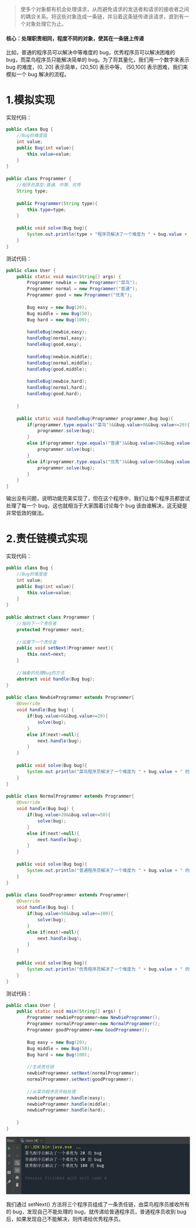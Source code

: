 > 使多个对象都有机会处理请求，从而避免请求的发送者和请求的接收者之间的耦合关系。将这些对象连成一条链，并沿着这条链传递该请求，直到有一个对象处理它为止。

#### 核心：处理职责相同，程度不同的对象，使其在一条链上传递

比如，普通的程序员可以解决中等难度的 bug，优秀程序员可以解决困难的 bug，而菜鸟程序员只能解决简单的 bug。为了将其量化，我们用一个数字来表示 bug 的难度，(0, 20] 表示简单，(20,50] 表示中等， (50,100] 表示困难，我们来模拟一个 bug 解决的流程。

# 1.模拟实现

实现代码：
```java
public class Bug {
    //Bug的难度值
    int value;
    public Bug(int value){
        this.value=value;
    }
}

public class Programmer {
    //程序员类型:普通、中等、优秀
    String type;

    public Programmer(String type){
        this.type=type;
    }

    public void solve(Bug bug){
        System.out.println(type + "程序员解决了一个难度为 " + bug.value + " 的 bug");
    }
}
```

测试代码：

```java
public class User {
    public static void main(String[] args) {
        Programmer newbie = new Programmer("菜鸟");
        Programmer normal = new Programmer("普通");
        Programmer good = new Programmer("优秀");

        Bug easy = new Bug(20);
        Bug middle = new Bug(50);
        Bug hard = new Bug(100);

        handleBug(newbie,easy);
        handleBug(normal,easy);
        handleBug(good,easy);

        handleBug(newbie,middle);
        handleBug(normal,middle);
        handleBug(good,middle);

        handleBug(newbie,hard);
        handleBug(normal,hard);
        handleBug(good,hard);

    }

    public static void handleBug(Programmer programmer,Bug bug){
        if(programmer.type.equals("菜鸟")&&bug.value>0&&bug.value<=20){
            programmer.solve(bug);
        }
        else if(programmer.type.equals("普通")&&bug.value>20&&bug.value<=50){
            programmer.solve(bug);
        }
        else if(programmer.type.equals("优秀")&&bug.value>50&&bug.value<=100){
            programmer.solve(bug);
        }
    }
}
```

输出没有问题，说明功能完美实现了，但在这个程序中，我们让每个程序员都尝试处理了每一个 bug，这也就相当于大家围着讨论每个 bug 该由谁解决，这无疑是非常低效的做法。

# 2.责任链模式实现

实现代码：

```java
public class Bug {
    //Bug的难度值
    int value;
    public Bug(int value){
        this.value=value;
    }
}

public abstract class Programmer {
    //指向下一个责任者
    protected Programmer next;

    //设置下一个责任者
    public void setNext(Programmer next){
        this.next=next;
    }

    //抽象的处理Bug的方法
    abstract void handle(Bug bug);
}

public class NewbieProgrammer extends Programmer{
    @Override
    void handle(Bug bug) {
        if(bug.value>0&&bug.value<=20){
            solve(bug);
        }
        else if(next!=null){
            next.handle(bug);
        }
    }

    public void solve(Bug bug){
        System.out.println("菜鸟程序员解决了一个难度为 " + bug.value + " 的 bug");
    }
}

public class NormalProgrammer extends Programmer{
    @Override
    void handle(Bug bug) {
        if(bug.value>20&&bug.value<=50){
            solve(bug);
        }
        else if(next!=null){
            next.handle(bug);
        }
    }

    public void solve(Bug bug){
        System.out.println("普通程序员解决了一个难度为 " + bug.value + " 的 bug");
    }
}

public class GoodProgrammer extends Programmer{
    @Override
    void handle(Bug bug) {
        if(bug.value>50&&bug.value<=100){
            solve(bug);
        }
        else if(next!=null){
            next.handle(bug);
        }
    }

    public void solve(Bug bug){
        System.out.println("优秀程序员解决了一个难度为 " + bug.value + " 的 bug");
    }
}
```

测试代码：

```java
public class User {
    public static void main(String[] args) {
        Programmer newbieProgrammer=new NewbieProgrammer();
        Programmer normalProgrammer=new NormalProgrammer();
        Programmer goodProgrammer=new GoodProgrammer();

        Bug easy = new Bug(20);
        Bug middle = new Bug(50);
        Bug hard = new Bug(100);

        //生成责任链
        newbieProgrammer.setNext(normalProgrammer);
        normalProgrammer.setNext(goodProgrammer);

        //从菜鸟程序员开始处理
        newbieProgrammer.handle(easy);
        newbieProgrammer.handle(middle);
        newbieProgrammer.handle(hard);

    }
}
```

![1685456972767](19.责任链模式.assets/1685456972767.png)

我们通过 setNext() 方法将三个程序员组成了一条责任链，由菜鸟程序员接收所有的 bug，发现自己不能处理的 bug，就传递给普通程序员，普通程序员收到 bug 后，如果发现自己不能解决，则传递给优秀程序员。